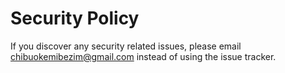 # Security Policy

If you discover any security related issues, please email chibuokemibezim@gmail.com instead of using the issue tracker.
